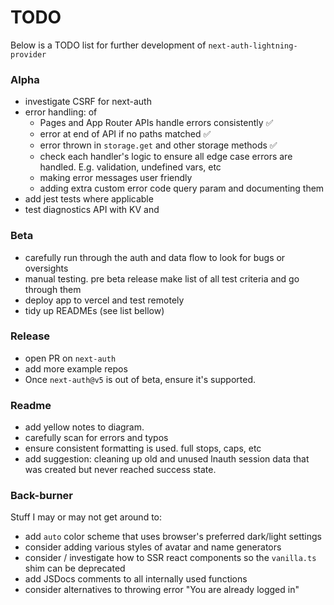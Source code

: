 # TODO

Below is a TODO list for further development of `next-auth-lightning-provider`

### Alpha

- investigate CSRF for next-auth
- error handling: of
  - Pages and App Router APIs handle errors consistently ✅
  - error at end of API if no paths matched ✅
  - error thrown in `storage.get` and other storage methods ✅
  - check each handler's logic to ensure all edge case errors are handled. E.g. validation, undefined vars, etc
  - making error messages user friendly
  - adding extra custom error code query param and documenting them
- add jest tests where applicable
- test diagnostics API with KV and

### Beta

- carefully run through the auth and data flow to look for bugs or oversights
- manual testing. pre beta release make list of all test criteria and go through them
- deploy app to vercel and test remotely
- tidy up READMEs (see list bellow)

### Release

- open PR on `next-auth`
- add more example repos
- Once `next-auth@v5` is out of beta, ensure it's supported.

### Readme

- add yellow notes to diagram.
- carefully scan for errors and typos
- ensure consistent formatting is used. full stops, caps, etc
- add suggestion: cleaning up old and unused lnauth session data that was created but never reached success state.

### Back-burner

Stuff I may or may not get around to:

- add `auto` color scheme that uses browser's preferred dark/light settings
- consider adding various styles of avatar and name generators
- consider / investigate how to SSR react components so the `vanilla.ts` shim can be deprecated
- add JSDocs comments to all internally used functions
- consider alternatives to throwing error "You are already logged in"
